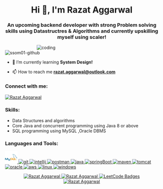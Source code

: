 <h1 align="center">Hi 👋, I'm Razat Aggarwal</h1>
<h3 align="center">An upcoming backend developer with strong Problem solving skills using Datastructres & Algorithms and currently upskilling myself using scaler! </h3>
<img align="right" alt="coding" width= "400" src="https://raw.githubusercontent.com/abhisheknaiidu/abhisheknaiidu/master/code.gif">
<!- https://raw.githubusercontent.com/abhisheknaiidu/abhisheknaiidu/master/code.gif ->
<!-- 
https://camo.githubusercontent.com/55b7cced822b1f0bd19a3b2f786554eccda448b9a518cf678bd6502b68141368/68747470733a2f2f6d6f62756c6f75732e73332e61702d736f7574682d312e616d617a6f6e6177732e636f6d2f5765622f696d616765732f6d6f62696c652f4865616465722f486972652d446576656c6f7065722d372e706e67
-->
<p align="left"> <img src="https://komarev.com/ghpvc/?username=razat-thapar&label=Profile%20views&color=0e75b6&style=flat" alt="ssom01-github" /> </p>

- 🌱 I’m currently learning **System Design!**

- 📫 How to reach me **razat.aggarwal@outlook.com** 

<h3 align="left">Connect with me:</h3>
<p align="left">
<a href="https://linkedin.com/in/razat-aggarwal-43b015139/" target="blank"><img align="center" src="https://raw.githubusercontent.com/rahuldkjain/github-profile-readme-generator/master/src/images/icons/Social/linked-in-alt.svg" alt="Razat Aggarwal" height="30" width="40" /></a>
</p>
<h3 align="left">Skills: </h3>
<p align="left">
<ul>
  <li>Data Structures and algorithms</li>
  <li>Core Java and concurrent programming using Java 8 or above</li>
  <li>SQL programming using MySQL ,Oracle DBMS</li>
</ul>
</p>
<h3 align="left">Languages and Tools:</h3>
<p align="left"> 
            <a href="https://www.mysql.com/" target="_blank" rel="noreferrer"> <img
            src="https://raw.githubusercontent.com/devicons/devicon/master/icons/mysql/mysql-original-wordmark.svg"
            alt="mysql" width="40" height="40" /> </a> <a href="https://opencv.org/" target="_blank" rel="noreferrer">
            <a href="https://www.git.com/" target="_blank" rel="noreferrer"> <img
            src="https://user-images.githubusercontent.com/25181517/192108372-f71d70ac-7ae6-4c0d-8395-51d8870c2ef0.png"
            alt="git" width="40" height="40" /> </a> <a href="https://opencv.org/" target="_blank" rel="noreferrer">
            <a href="https://www.jetbrains.com/idea/" target="_blank" rel="noreferrer"> <img
            src="https://user-images.githubusercontent.com/25181517/192108890-200809d1-439c-4e23-90d3-b090cf9a4eea.png"
            alt="intellij" width="40" height="40" /> </a> <a href="https://opencv.org/" target="_blank" rel="noreferrer">
            <a href="https://www.postman.com" target="_blank" rel="noreferrer"> <img
            src="https://user-images.githubusercontent.com/25181517/192109061-e138ca71-337c-4019-8d42-4792fdaa7128.png"
            alt="postman" width="40" height="40" /> </a> <a href="https://opencv.org/" target="_blank" rel="noreferrer">
            <a href="https://www.java.com" target="_blank" rel="noreferrer"> <img
            src="https://user-images.githubusercontent.com/25181517/117201156-9a724800-adec-11eb-9a9d-3cd0f67da4bc.png"
            alt="java" width="40" height="40" /> </a> <a href="https://opencv.org/" target="_blank" rel="noreferrer">
            <a href="https://www.spring.com" target="_blank" rel="noreferrer"> <img
            src="https://user-images.githubusercontent.com/25181517/183891303-41f257f8-6b3d-487c-aa56-c497b880d0fb.png"
            alt="springBoot" width="40" height="40" /> </a> <a href="https://opencv.org/" target="_blank" rel="noreferrer">
            <a href="https://www.maven.org" target="_blank" rel="noreferrer"> <img
            src="https://user-images.githubusercontent.com/25181517/117207242-07d5a700-adf4-11eb-975e-be04e62b984b.png"
            alt="maven" width="40" height="40" /> </a> <a href="https://opencv.org/" target="_blank" rel="noreferrer">
            <a href="https://www.tomcat.com" target="_blank" rel="noreferrer"> <img
            src="https://user-images.githubusercontent.com/25181517/183894676-137319b5-1364-4b6a-ba4f-e9fc94ddc4aa.png"
            alt="tomcat" width="40" height="40" /> </a> <a href="https://opencv.org/" target="_blank" rel="noreferrer">
            <a href="https://www.oracle.com" target="_blank" rel="noreferrer"> <img
            src="https://user-images.githubusercontent.com/25181517/117208736-bdedc080-adf5-11eb-912f-61c7d43705f6.png"
            alt="oracle" width="40" height="40" /> </a> <a href="https://opencv.org/" target="_blank" rel="noreferrer">
            <a href="https://www.aws.com" target="_blank" rel="noreferrer"> <img
            src="https://user-images.githubusercontent.com/25181517/183896132-54262f2e-6d98-41e3-8888-e40ab5a17326.png"
            alt="aws" width="40" height="40" /> </a> <a href="https://opencv.org/" target="_blank" rel="noreferrer">
            <a href="https://www.linux.org" target="_blank" rel="noreferrer"> <img
            src="https://github.com/marwin1991/profile-technology-icons/assets/76662862/2481dc48-be6b-4ebb-9e8c-3b957efe69fa"
            alt="linux" width="40" height="40" /> </a> <a href="https://opencv.org/" target="_blank" rel="noreferrer">
            <a href="https://www.windows.com" target="_blank" rel="noreferrer"> <img
            src="https://user-images.githubusercontent.com/25181517/186884150-05e9ff6d-340e-4802-9533-2c3f02363ee3.png"
            alt="windows" width="40" height="40" /> </a> <a href="https://opencv.org/" target="_blank" rel="noreferrer">          
</p>

<p align="center">
  <img src="https://github-readme-stats.vercel.app/api/top-langs?username=razat-thapar&show_icons=true&locale=en&layout=compact" alt="Razat Aggarwal" />
  <img src="https://github-readme-stats.vercel.app/api?username=razat-thapar&show_icons=true&locale=en" alt="Razat Aggarwal" />
  <img src="https://leetcode-badge-showcase.vercel.app/api?username=razat_aggarwal" alt="LeetCode Badges"/>
  <img src="https://github-readme-streak-stats.herokuapp.com/?user=razat-thapar" alt="Razat Aggarwal" />
</p>
